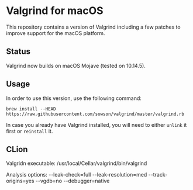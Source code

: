 # Valgrind for macOS

This repository contains a version of Valgrind including a few patches to improve support for the macOS platform.

## Status

Valgrind now builds on macOS Mojave (tested on 10.14.5).

## Usage

In order to use this version, use the following command:

```
brew install --HEAD https://raw.githubusercontent.com/sowson/valgrind/master/valgrind.rb
```

In case you already have Valgrind installed, you will need to either `unlink` it first or `reinstall` it.

## CLion

Valgridn executable:
/usr/local/Cellar/valgrind/bin/valgrind

Analysis options:
--leak-check=full --leak-resolution=med --track-origins=yes --vgdb=no --debugger=native

